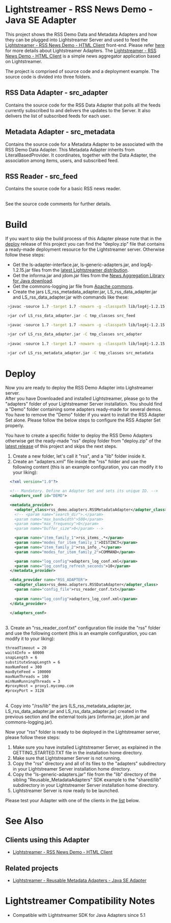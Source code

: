 # Lightstreamer - RSS News Demo - Java SE Adapter #

This project shows the RSS Demo Data and Metadata Adapters and how they can be plugged into Lightstreamer Server and used to feed the [Lightstreamer - RSS News Demo - HTML Client](https://github.com/Weswit/Lightstreamer-example-RSS-client-javascript) front-end. Please refer [here](http://www.lightstreamer.com/latest/Lightstreamer_Allegro-Presto-Vivace_5_1_Colosseo/Lightstreamer/DOCS-SDKs/General%20Concepts.pdf) for more details about Lightstreamer Adapters.
The [Lightstreamer - RSS News Demo - HTML Client](https://github.com/Weswit/Lightstreamer-example-RSS-client-javascript) is a simple news aggregator application based on Lightstreamer.

The project is comprised of source code and a deployment example. The source code is divided into three folders.

## RSS Data Adapter - src_adapter ##

Contains the source code for the RSS Data Adapter that polls all the feeds currently subscribed to and delivers the updates to the Server. It also delivers the list of subscribed feeds for each user.

## Metadata Adapter - src_metadata ##

Contains the source code for a Metadata Adapter to be associated with the RSS Demo Data Adapter. This Metadata Adapter inherits from LiteralBasedProvider. It coordinates, together with the Data Adapter, the association among items, users, and subscribed feed.
 
## RSS Reader - src_feed ##
 
Contains the source code for a basic RSS news reader.
 
<br>
See the source code comments for further details.

# Build #

If you want to skip the build process of this Adapter please note that in the [deploy](https://github.com/Weswit/Lightstreamer-example-RSS-adapter-java/releases) release of this project you can find the "deploy.zip" file that contains a ready-made deployment resource for the Lightstreamer server.
Otherwise follow these steps:

* Get the ls-adapter-interface.jar, ls-generic-adapters.jar, and log4j-1.2.15.jar files from the [latest Lightstreamer distribution](http://www.lightstreamer.com/download).
* Get the informa.jar and jdom.jar files from the [News Aggregation Library for Java download](http://sourceforge.net/projects/informa/).
* Get the commons-logging jar file from [Apache commons](http://commons.apache.org/proper/commons-logging/download_logging.cgi).
* Create the jars LS_rss_metadata_adapter.jar, LS_rss_data_adapter.jar and LS_rss_data_adapter.jar with commands like these:
```sh
 >javac -source 1.7 -target 1.7 -nowarn -g -classpath lib/log4j-1.2.15.jar;lib/ls-adapter-interface/ls-adapter-interface.jar;lib/ls-generic-adapters/ls-generic-adapters.jar;lib/informa.jar;lib/jdom.jar -sourcepath src/src_feed -d tmp_classes src/src_feed/rss_demo/rss_reader/RSSReaderProvider.java

 >jar cvf LS_rss_data_adapter.jar -C tmp_classes src_feed

 >javac -source 1.7 -target 1.7 -nowarn -g -classpath lib/log4j-1.2.15.jar;lib/ls-adapter-interface/ls-adapter-interface.jar;lib/ls-generic-adapters/ls-generic-adapters.jar;LS_rss_reader.jar -sourcepath src/src_adapter -d tmp_classes src/src_adapter/rss_demo/adapters/RSSDataAdapter.java

 >jar cvf LS_rss_data_adapter.jar -C tmp_classes src_adapter
 
 >javac -source 1.7 -target 1.7 -nowarn -g -classpath lib/log4j-1.2.15.jar;lib/ls-adapter-interface/ls-adapter-interface.jar;lib/ls-generic-adapters/ls-generic-adapters.jar;LS_rss_data_adapter.jar -sourcepath src/src_metadata -d tmp_classes src/src_metadata/rss_demo/adapters/RSSMetadataAdapter.java
 
 >jar cvf LS_rss_metadata_adapter.jar -C tmp_classes src_metadata
```

# Deploy #

Now you are ready to deploy the RSS Demo Adapter into Lighstreamer server.<br>
After you have Downloaded and installed Lightstreamer, please go to the "adapters" folder of your Lightstreamer Server installation. You should find a "Demo" folder containing some adapters ready-made for several demos. You have to remove the "Demo" folder if you want to install the RSS Adapter Set alone. 
Please follow the below steps to configure the RSS Adapter Set properly.

You have to create a specific folder to deploy the RSS Demo Adapters otherwise get the ready-made "rss" deploy folder from "deploy.zip" of the [latest release](https://github.com/Weswit/Lightstreamer-example-RSS-adapter-java/releases) of this project and skips the next steps.

1. Create a new folder, let's call it "rss", and a "lib" folder inside it.
2. Create an "adapters.xml" file inside the "rss" folder and use the following content (this is an example configuration, you can modify it to your liking):

```xml      
  <?xml version="1.0"?>

  <!-- Mandatory. Define an Adapter Set and sets its unique ID. -->
  <adapters_conf id="DEMO">

  <metadata_provider>
    <adapter_class>rss_demo.adapters.RSSMetadataAdapter</adapter_class>
    <!-- <param name="search_dir">.</param> 
    <param name="max_bandwidth">500</param>
    <param name="max_frequency">0</param>
    <param name="buffer_size">0</param> -->

    <param name="item_family_1">rss_items_.*</param>
    <param name="modes_for_item_family_1">DISTINCT</param>
    <param name="item_family_2">rss_info_.*</param>
    <param name="modes_for_item_family_2">COMMAND</param>

    <param name="log_config">adapters_log_conf.xml</param>
    <param name="log_config_refresh_seconds">10</param>
  </metadata_provider>

  <data_provider name="RSS_ADAPTER">
    <adapter_class>rss_demo.adapters.RSSDataAdapter</adapter_class>
    <param name="config_file">rss_reader_conf.txt</param>
    
    <param name="log_config">adapters_log_conf.xml</param>
  </data_provider>

  </adapters_conf>
```
<br> 
3. Create an "rss_reader_conf.txt" configuration file inside the "rss" folder and use the following content (this is an example configuration, you can modify it to your liking):

```txt
threadTimeout = 20
wait4Info = 60000
snapLength = 6
substituteSnapLength = 6
maxNumFeed = 300
maxByteFeed = 100000
maxNumThreads = 100
minNumRunningThreads = 3
#proxyHost = proxy1.mycomp.com
#proxyPort = 3128
```
<br> 
4. Copy into "/rss/lib" the jars (LS_rss_metadata_adapter.jar, LS_rss_data_adapter.jar and LS_rss_data_adapter.jar) created in the previous section and the external tools jars (informa.jar, jdom.jar and commons-logging.jar).

Now your "rss" folder is ready to be deployed in the Lightstreamer server, please follow these steps:<br>

1. Make sure you have installed Lightstreamer Server, as explained in the GETTING_STARTED.TXT file in the installation home directory.
2. Make sure that Lightstreamer Server is not running.
3. Copy the "rss" directory and all of its files to the "adapters" subdirectory in your Lightstreamer Server installation home directory.
4. Copy the "ls-generic-adapters.jar" file from the "lib" directory of the sibling "Reusable_MetadataAdapters" SDK example to the "shared/lib" subdirectory in your Lightstreamer Server installation home directory.
5. Lightstreamer Server is now ready to be launched.

Please test your Adapter with one of the clients in the [list](https://github.com/Weswit/Lightstreamer-example-RSS-adapter-java#clients-using-this-adapter) below.

# See Also #

## Clients using this Adapter ##

* [Lightstreamer - RSS News Demo - HTML Client](https://github.com/Weswit/Lightstreamer-example-RSS-client-javascript)

## Related projects ##

* [Lightstreamer - Reusable Metadata Adapters - Java SE Adapter](https://github.com/Weswit/Lightstreamer-example-ReusableMetadata-adapter-java)


# Lightstreamer Compatibility Notes #

- Compatible with Lightstreamer SDK for Java Adapters since 5.1
